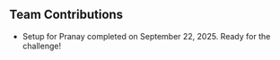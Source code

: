 ## Team Contributions
- Setup for Pranay  completed on September 22, 2025. Ready for the challenge!
